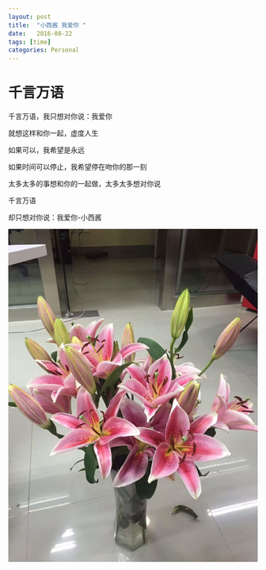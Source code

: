 ```yaml
---
layout: post
title:  "小西酱 我爱你 "
date:   2016-08-22
tags: [time]
categories: Personal
---
```


# 千言万语

千言万语，我只想对你说：我爱你

就想这样和你一起，虚度人生

如果可以，我希望是永远

如果时间可以停止，我希望停在吻你的那一刻

太多太多的事想和你的一起做，太多太多想对你说

千言万语

却只想对你说：我爱你-小西酱

![flower](/assets/flower.jpg)
